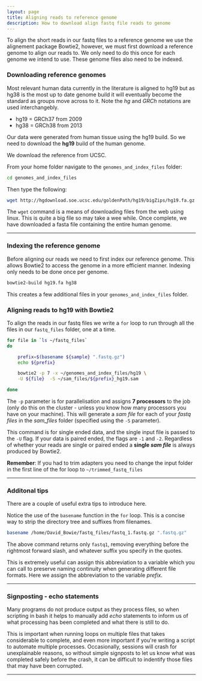 ```yaml
---
layout: page
title: Aligning reads to reference genome
description: How to download align fastq file reads to genome
---
```


To align the short reads in our fastq files to a reference genome we use the alignement package Bowtie2, 
however, we must first download a reference genome to align our reads to. We only need to do this once for 
each genome we intend to use. These genome files also need to be indexed. 

### Downloading reference genomes

Most relevant human data currently in the literature is aligned to hg19 but as hg38 is the most up to 
date genome build it will eventually become the standard as groups move across to it. Note the *hg* and 
*GRCh* notations are used interchangebly.  

+ hg19 = GRCh37 from 2009
+ hg38 = GRCh38 from 2013

Our data were generated from human tissue using the hg19 build. So we need to download the **hg19** 
build of the human genome. 

We download the reference from UCSC. 

From your home folder navigate to the `genomes_and_index_files` folder:

~~~bash
cd genomes_and_index_files
~~~

Then type the following:

~~~bash
wget http://hgdownload.soe.ucsc.edu/goldenPath/hg19/bigZips/hg19.fa.gz
~~~

The `wget` command is a means of downloading files from the web using linux. This is quite a big file
so may take a wee while. Once complete, we have downloaded a fasta file containing the entire human 
genome.

***

### Indexing the reference genome

Before aligning our reads we need to first index our reference genome. This allows Bowtie2 to access 
the genome in a more efficient manner. Indexing only needs to be done once per genome.

~~~bash
bowtie2-build hg19.fa hg38
~~~
  
This creates a few additional files in your `genomes_and_index_files` folder.

### Aligning reads to hg19 with  Bowtie2

To align the reads in our fastq files we write a `for` loop to run through all the files in our 
`fastq_files` folder, one at a time.  

~~~bash
for file in `ls ~/fastq_files`
do

    prefix=$(basename ${sample} ".fastq.gz")
    echo ${prefix}

    bowtie2 -p 7 -x ~/genomes_and_index_files/hg19 \
    -U ${file}  -S ~/sam_files/${prefix}_hg19.sam

done
~~~~

The `-p` parameter is for parallelisation and assigns **7 processors** to the job (only do this on the
cluster - unless you know how many processors you have on your machine). This will generate a *sam 
file* for each of your *fastq files* in the *sam_files* folder (specified using the `-S` parameter). 

This command is for single ended data, and the single input file is passed to the `-U` flag. If your 
data is paired ended, the flags are `-1` and `-2`. Regardless of whether your reads are single or 
paired ended a **single *sam file*** is always produced by Bowtie2.


**Remember**: If you had to trim adapters you need to change the input folder in the first line of the
for loop to `~/trimmed_fastq_files`

***

### Additonal tips

There are a couple of useful extra tips to introduce here.

Notice the use of the `basename` function in the `for` loop. This is a concise way to strip the directory
tree and suffixes from filenames. 

~~~bash
basename /home/David_Bowie/fastq_files/fastq_1.fastq.gz ".fastq.gz"
~~~

The above command returns only `fastq1`, removing everything before the rightmost forward slash, and 
whatever suffix you specify in the quotes.

This is extremely useful can assign this abbreviation to a variable which you can call to preserve naming 
continuity when generating different file formats. Here we assign the abbreviation to the variable *prefix*.

***

### Signposting - echo statements

Many programs do not produce output as they process files, so when scripting in bash it helps to 
manually add *echo* statements to inform us of what processing has been completed and what there is still 
to do. 

This is important when running loops on multiple files that takes considerable to complete, and even more 
important if you're writing a script to automate multiple processes. Occasionally, sessions will crash for 
unexplainable reasons, so without simple signposts to let us know what was completed safely before the crash, 
it can be difficult to indentify those files that may have been corrupted.      

***


  
